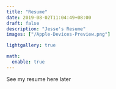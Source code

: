 ```yaml
---
title: "Resume"
date: 2019-08-02T11:04:49+08:00
draft: false
description: "Jesse's Resume"
images: ["/Apple-Devices-Preview.png"]

lightgallery: true

math:
  enable: true
---
```


See my resume here later